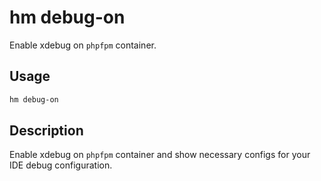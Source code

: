 # hm debug-on

Enable xdebug on `phpfpm` container.

## Usage

```bash
hm debug-on
```

## Description

Enable xdebug on `phpfpm` container and show necessary configs for your IDE debug configuration.